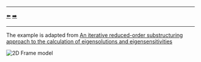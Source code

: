 ***
[⬅️](../061/README.md "Previous example")
[➡️](../063/README.md "Next example")
***

The example is adapted from  [An iterative reduced-order substructuring approach to the calculation of eigensolutions and eigensensitivities](https://doi.org/10.1016/j.ymssp.2019.05.006)

![2D Frame model](2D_frame_model.png)

